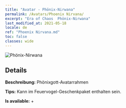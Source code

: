 ```yaml
---
title: "Avatar - Phönix-Nirwana"
permalink: /Avatars/Phoenix Nirvana/
excerpt: "Era of Chaos  Phönix-Nirwana"
last_modified_at: 2021-05-18
locale: de
ref: "Phoenix Nirvana.md"
toc: false
classes: wide
---
```

 ![Phönix-Nirwana](/images/a/avatarFrame_17.png)

## Details

 **Beschreibung:** Phönixgott-Avatarrahmen 

 **Tips:** Kann im Feuervogel-Geschenkpaket enthalten sein. 

 **Is available:**  + 

